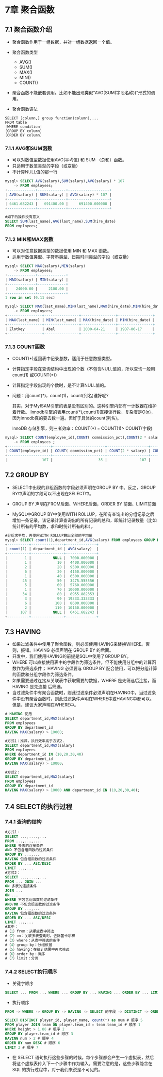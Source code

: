 # 7章 聚合函数

## 7.1 聚合函数介绍

* 聚合函数作用于一组数据，并对一组数据返回一个值。

* 聚合函数类型
  * AVG()
  * SUM()
  * MAX()
  * MIN()
  * COUNT()
* 聚合函数不能嵌套调用。比如不能出现类似“AVG(SUM(字段名称))”形式的调用。
* 聚合函数语法

```
SELECT [column,] group function(column),...
FROM table
[WHERE condition]
[GROUP BY column]
[ORDER BY column]
```

### 7.1.1 AVG和SUM函数

- 可以对数值型数据使用AVG(平均值) 和 SUM （总和）函数。
- 只适用于数值类型的字段（或变量）
- 不计算NULL值的那一行

```sql
mysql> SELECT AVG(salary),SUM(salary),AVG(salary) * 107
    -> FROM employees;
+-------------+-------------+-------------------+
| AVG(salary) | SUM(salary) | AVG(salary) * 107 |
+-------------+-------------+-------------------+
| 6461.682243 |   691400.00 |     691400.000000 |
+-------------+-------------+-------------------+

#如下的操作没有意义
SELECT SUM(last_name),AVG(last_name),SUM(hire_date)
FROM employees;
```

### 7.1.2 MIN和MAX函数

- 可以对任意数据类型的数据使用 MIN 和 MAX 函数。
- 适用于数值类型、字符串类型、日期时间类型的字段（或变量）

```sql
mysql> SELECT MAX(salary),MIN(salary)
    -> FROM employees;
+-------------+-------------+
| MAX(salary) | MIN(salary) |
+-------------+-------------+
|    24000.00 |     2100.00 |
+-------------+-------------+
1 row in set (0.11 sec)

mysql> SELECT MAX(last_name),MIN(last_name),MAX(hire_date),MIN(hire_date)
    -> FROM employees;
+----------------+----------------+----------------+----------------+
| MAX(last_name) | MIN(last_name) | MAX(hire_date) | MIN(hire_date) |
+----------------+----------------+----------------+----------------+
| Zlotkey        | Abel           | 2000-04-21     | 1987-06-17     |
+----------------+----------------+----------------+----------------+
```

### 7.1.3 COUNT函数

- COUNT(*)返回表中记录总数，适用于任意数据类型。

- 计算指定字段在查询结构中出现的个数（不包含NULL值的，所以查询一般用count(1) 或COUNT(*)）

- 计算指定字段出现的个数时，是不计算NULL值的。

- 问题：用count(*)，count(1)，count(列名)谁好呢?

  其实，对于MyISAM引擎的表是没有区别的。这种引擎内部有一计数器在维护着行数。
  Innodb引擎的表用count(*),count(1)直接读行数，复杂度是O(n)，因为innodb真的要去数一遍。但好于具体的count(列名)。

  InnoDB 存储引擎，则三者效率：COUNT(*) = COUNT(1)> COUNT(字段)

```sql
mysql> SELECT COUNT(employee_id),COUNT( commission_pct),COUNT(2 * salary),COUNT(1),COUNT(2),COUNT(*)
    -> FROM employees ;
+--------------------+------------------------+-------------------+----------+----------+----------+
| COUNT(employee_id) | COUNT( commission_pct) | COUNT(2 * salary) | COUNT(1) | COUNT(2) | COUNT(*) |
+--------------------+------------------------+-------------------+----------+----------+----------+
|                107 |                     35 |               107 |      107 |      107 |      107 |
```

## 7.2 GROUP BY

* SELECT中出现的非组函数的字段必须声明在GROUP BY 中。反之，GROUP BY中声明的字段可以不出现在SELECT中。

* GROUP BY 声明在FROM后面、WHERE后面，ORDER BY 前面、LIMIT前面

* MySQL中GROUP BY中使用WITH ROLLUP，在所有查询出的分组记录之后增加一条记录，该记录计算查询出的所有记录的总和，即统计记录数量（比如统计所有的平均数，求和时统计所有的和）。

  

```sql
#分组求平均，再使用WITH ROLLUP算出全部的平均值
mysql> SELECT count(1),department_id,AVG(salary) FROM employees GROUP BY department_id WITH ROLLUP;
+----------+---------------+--------------+
| count(1) | department_id | AVG(salary)  |
+----------+---------------+--------------+
|        1 |          NULL |  7000.000000 |
|        1 |            10 |  4400.000000 |
|        2 |            20 |  9500.000000 |
|        6 |            30 |  4150.000000 |
|        1 |            40 |  6500.000000 |
|       45 |            50 |  3475.555556 |
|        5 |            60 |  5760.000000 |
|        1 |            70 | 10000.000000 |
|       34 |            80 |  8955.882353 |
|        3 |            90 | 19333.333333 |
|        6 |           100 |  8600.000000 |
|        2 |           110 | 10150.000000 |
|      107 |          NULL |  6461.682243 |
+----------+---------------+--------------+

```

## 7.3 HAVING

* 如果过滤条件中使用了聚合函数，则必须使用HAVING来替换WHERE。否则，报错。HAVING 必须声明在 GROUP BY 的后面。
* 开发中，我们使用HAVING的前提是SQL中使用了GROUP BY。
* WHERE 可以直接使用表中的字段作为筛选条件，但不能使用分组中的计算函数作为筛选条件；
  HAVING 必须要与 GROUP BY 配合使用，可以把分组计算的函数和分组字段作为筛选条件。
* 如果需要通过连接从关联表中获取需要的数据，WHERE 是先筛选后连接，而 HAVING 是先连接
  后筛选。
* 当过滤条件中有聚合函数时，则此过滤条件必须声明在HAVING中。当过滤条件中没有聚合函数时，则此过滤条件声明在WHERE中或HAVING中都可以。但是，建议大家声明在WHERE中。

```sql
# HAVING 使用
SELECT department_id,MAX(salary)
FROM employees
GROUP BY department_id
HAVING MAX(salary) > 10000;

#方式1：推荐，执行效率高于方式2.
SELECT department_id,MAX(salary)
FROM employees
WHERE department_id IN (10,20,30,40)
GROUP BY department_id
HAVING MAX(salary) > 10000;

#方式2：
SELECT department_id,MAX(salary)
FROM employees
GROUP BY department_id
HAVING MAX(salary) > 10000 AND department_id IN (10,20,30,40);
```

## 7.4 SELECT的执行过程

### 7.4.1 查询的结构

```sql
#方式1：
SELECT ...,....,...
FROM ...,...,....
WHERE 多表的连接条件
AND 不包含组函数的过滤条件
GROUP BY ...,...
HAVING 包含组函数的过滤条件
ORDER BY ... ASC/DESC
LIMIT ...,...
#方式2：
SELECT ...,....,...
FROM ... JOIN ...
ON 多表的连接条件
JOIN ...
ON ...
WHERE 不包含组函数的过滤条件
AND/OR 不包含组函数的过滤条件
GROUP BY ...,...
HAVING 包含组函数的过滤条件
ORDER BY ... ASC/DESC
LIMIT ...,...
#其中：
#（1）from：从哪些表中筛选
#（2）on：关联多表查询时，去除笛卡尔积
#（3）where：从表中筛选的条件
#（4）group by：分组依据
#（5）having：在统计结果中再次筛选
#（6）order by：排序
#（7）limit：分页
```

### 7.4.2 SELECT执行顺序

* 关键字顺序

```sql
SELECT ... FROM ... WHERE ... GROUP BY ... HAVING ... ORDER BY ... LIMIT...
```

* 执行顺序

```sql
FROM -> WHERE -> GROUP BY -> HAVING -> SELECT 的字段 -> DISTINCT -> ORDER BY -> LIMIT
```

```sql
SELECT DISTINCT player_id, player_name, count(*) as num # 顺序 5
FROM player JOIN team ON player.team_id = team.team_id # 顺序 1
WHERE height > 1.80 # 顺序 2
GROUP BY player.team_id # 顺序 3
HAVING num > 2 # 顺序 4
ORDER BY num DESC # 顺序 6
LIMIT 2 # 顺序 7
```

* 在 SELECT 语句执行这些步骤的时候，每个步骤都会产生一个虚拟表，然后将这个虚拟表传入下一个步骤中作为输入。需要注意的是，这些步骤隐含在 SQL 的执行过程中，对于我们来说是不可见的。

